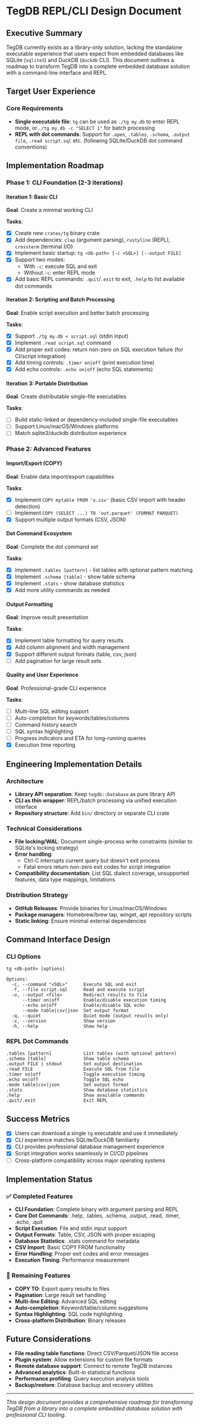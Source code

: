 # TegDB REPL/CLI Design Document

## Executive Summary

TegDB currently exists as a library-only solution, lacking the standalone executable experience that users expect from embedded databases like SQLite (`sqlite3`) and DuckDB (`duckdb` CLI). This document outlines a roadmap to transform TegDB into a complete embedded database solution with a command-line interface and REPL.

## Target User Experience

### Core Requirements
- **Single executable file**: `tg` can be used as `./tg my.db` to enter REPL mode, or `./tg my.db -c "SELECT 1"` for batch processing
- **REPL with dot commands**: Support for `.open`, `.tables`, `.schema`, `.output file`, `.read script.sql` etc. (following SQLite/DuckDB dot command conventions)

## Implementation Roadmap

### Phase 1: CLI Foundation (2-3 iterations)

#### Iteration 1: Basic CLI
**Goal**: Create a minimal working CLI

**Tasks**:
- [x] Create new `crates/tg` binary crate
- [x] Add dependencies: `clap` (argument parsing), `rustyline` (REPL), `crossterm` (terminal I/O)
- [x] Implement basic startup: `tg <db-path> [-c <SQL>] [--output FILE]`
- [x] Support two modes:
  - With `-c`: execute SQL and exit
  - Without `-c`: enter REPL mode
- [x] Add basic REPL commands: `.quit`/`.exit` to exit, `.help` to list available dot commands

#### Iteration 2: Scripting and Batch Processing
**Goal**: Enable script execution and better batch processing

**Tasks**:
- [x] Support `./tg my.db < script.sql` (stdin input)
- [x] Implement `.read script.sql` command
- [x] Add proper exit codes: return non-zero on SQL execution failure (for CI/script integration)
- [x] Add timing controls: `.timer on|off` (print execution time)
- [x] Add echo controls: `.echo on|off` (echo SQL statements)

#### Iteration 3: Portable Distribution
**Goal**: Create distributable single-file executables

**Tasks**:
- [ ] Build static-linked or dependency-included single-file executables
- [ ] Support Linux/macOS/Windows platforms
- [ ] Match sqlite3/duckdb distribution experience

### Phase 2: Advanced Features

#### Import/Export (COPY)
**Goal**: Enable data import/export capabilities

**Tasks**:
- [x] Implement `COPY mytable FROM 'x.csv'` (basic CSV import with header detection)
- [ ] Implement `COPY (SELECT ...) TO 'out.parquet' (FORMAT PARQUET)`
- [x] Support multiple output formats (CSV, JSON)

#### Dot Command Ecosystem
**Goal**: Complete the dot command set

**Tasks**:
- [x] Implement `.tables [pattern]` - list tables with optional pattern matching
- [x] Implement `.schema [table]` - show table schema
- [x] Implement `.stats` - show database statistics
- [x] Add more utility commands as needed

#### Output Formatting
**Goal**: Improve result presentation

**Tasks**:
- [x] Implement table formatting for query results
- [x] Add column alignment and width management
- [x] Support different output formats (table, csv, json)
- [ ] Add pagination for large result sets

#### Quality and User Experience
**Goal**: Professional-grade CLI experience

**Tasks**:
- [ ] Multi-line SQL editing support
- [ ] Auto-completion for keywords/tables/columns
- [ ] Command history search
- [ ] SQL syntax highlighting
- [ ] Progress indicators and ETA for long-running queries
- [x] Execution time reporting

## Engineering Implementation Details

### Architecture
- **Library API separation**: Keep `tegdb::Database` as pure library API
- **CLI as thin wrapper**: REPL/batch processing via unified execution interface
- **Repository structure**: Add `bin/` directory or separate CLI crate

### Technical Considerations
- **File locking/WAL**: Document single-process write constraints (similar to SQLite's locking strategy)
- **Error handling**: 
  - Ctrl-C interrupts current query but doesn't exit process
  - Fatal errors return non-zero exit codes for script integration
- **Compatibility documentation**: List SQL dialect coverage, unsupported features, data type mappings, limitations

### Distribution Strategy
- **GitHub Releases**: Provide binaries for Linux/macOS/Windows
- **Package managers**: Homebrew/brew tap, winget, apt repository scripts
- **Static linking**: Ensure minimal external dependencies

## Command Interface Design

### CLI Options
```
tg <db-path> [options]

Options:
  -c, --command "<SQL>"      Execute SQL and exit
  -f, --file script.sql      Read and execute script
  -o, --output <file>        Redirect results to file
      --timer on|off         Enable/disable execution timing
      --echo on|off          Enable/disable SQL echo
      --mode table|csv|json  Set output format
  -q, --quiet                Quiet mode (output results only)
  -v, --version              Show version
  -h, --help                 Show help
```

### REPL Dot Commands
```
.tables [pattern]            List tables (with optional pattern)
.schema [table]              Show table schema
.output FILE | stdout        Set output destination
.read FILE                   Execute SQL from file
.timer on|off                Toggle execution timing
.echo on|off                 Toggle SQL echo
.mode table|csv|json         Set output format
.stats                       Show database statistics
.help                        Show available commands
.quit/.exit                  Exit REPL
```

## Success Metrics

- [x] Users can download a single `tg` executable and use it immediately
- [x] CLI experience matches SQLite/DuckDB familiarity
- [x] CLI provides professional database management experience
- [x] Script integration works seamlessly in CI/CD pipelines
- [ ] Cross-platform compatibility across major operating systems

## Implementation Status

### ✅ Completed Features
- **CLI Foundation**: Complete binary with argument parsing and REPL
- **Core Dot Commands**: .help, .tables, .schema, .output, .read, .timer, .echo, .quit
- **Script Execution**: File and stdin input support
- **Output Formats**: Table, CSV, JSON with proper escaping
- **Database Statistics**: .stats command for metadata
- **CSV Import**: Basic COPY FROM functionality
- **Error Handling**: Proper exit codes and error messages
- **Execution Timing**: Performance measurement

### 🚧 Remaining Features
- **COPY TO**: Export query results to files
- **Pagination**: Large result set handling
- **Multi-line Editing**: Advanced SQL editing
- **Auto-completion**: Keyword/table/column suggestions
- **Syntax Highlighting**: SQL code highlighting
- **Cross-platform Distribution**: Binary releases

## Future Considerations

- **File reading table functions**: Direct CSV/Parquet/JSON file access
- **Plugin system**: Allow extensions for custom file formats
- **Remote database support**: Connect to remote TegDB instances
- **Advanced analytics**: Built-in statistical functions
- **Performance profiling**: Query execution analysis tools
- **Backup/restore**: Database backup and recovery utilities

---

*This design document provides a comprehensive roadmap for transforming TegDB from a library into a complete embedded database solution with professional CLI tooling.*
